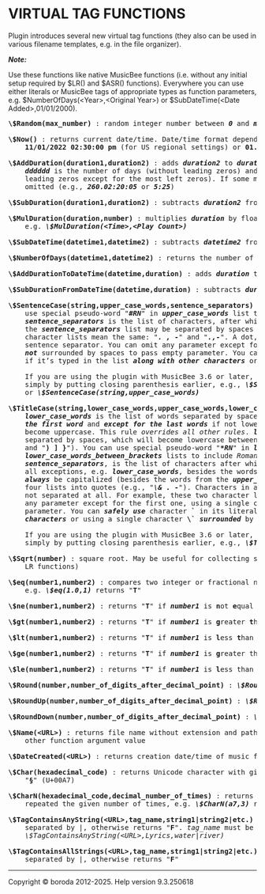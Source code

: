 # VIRTUAL TAG FUNCTIONS

Plugin introduces several new virtual tag functions (they also can be used in various filename templates, e.g. in the file organizer).

<b><i>Note:</i></b>

Use these functions like native MusicBee functions (i.e. without any initial setup required by \$LR() and \$ASR() functions). 
Everywhere you can use either literals or MusicBee tags of appropriate types as function parameters, 
e.g. \$NumberOfDays(&lt;Year&gt;,&lt;Original Year&gt;) or \$SubDateTime(&lt;Date Added&gt;,01/01/2000).

<pre>
<b>\$Random(max_number)</b> : random integer number between <b><i>0</i></b> and <b><i>max_number</i></b> (including them)

<b>\$Now()</b> : returns current date/time. Date/time format depends on your Windows regional settings, something like 
    <b>11/01/2022 02:30:00 pm</b> (for US regional settings) or <b>01.11.2022 14:30:00</b> (for European regional settings)

<b>\$AddDuration(duration1,duration2)</b> : adds <b><i>duration2</i></b> to <b><i>duration1</i></b>. Duration format is <b><i>dddddd.hh:mm:ss</i></b>, where 
    <b><i>dddddd</i></b> is the number of days (without leading zeros) and <b><i>hh</i></b>, <b><i>mm</i></b>, <b><i>ss</i></b> are hours, minutes and seconds (with 
    leading zeros except for the most left zeros). If some most left parts of duration are zero, they are 
    omitted (e.g., <b><i>260.02:20:05</i></b> or <b><i>5:25</i></b>)

<b>\$SubDuration(duration1,duration2)</b> : subtracts <b><i>duration2</i></b> from <b><i>duration1</i></b>

<b>\$MulDuration(duration,number)</b> : multiplies <b><i>duration</i></b> by floating point or integer <b><i>number</i></b>, 
    e.g. <b><i>\$MulDuration(&lt;Time&gt;,&lt;Play Count&gt;)</i></b>

<b>\$SubDateTime(datetime1,datetime2)</b> : subtracts <b><i>datetime2</i></b> from <b><i>datetime1</i></b>. Returns duration

<b>\$NumberOfDays(datetime1,datetime2)</b> : returns the number of days between <b><i>datetime1</i></b> and <b><i>datetime2</i></b>

<b>\$AddDurationToDateTime(datetime,duration)</b> : adds <b><i>duration</i></b> to <b><i>datetime</i></b>

<b>\$SubDurationFromDateTime(datetime,duration)</b> : subtracts <b><i>duration</i></b> from <b><i>datetime</i></b>

<b>\$SentenceCase(string,upper_case_words,sentence_separators)</b> : <b><i>upper_case_words</i></b> will become uppercase. You can   
    use special pseudo-word "<b><i>#RN</i></b>" in <b><i>upper_case_words</i></b> list to uppercase <i>Roman numerals</i> (e.g., <i>III</i>, <i>VI</i>, <i>X</i>). 
    <b><i>sentence_separators</i></b> is the list of characters, after which the words will become capitalized. Characters in 
    the <b><i>sentence_separators</i></b> list may be separated by spaces or not separated at all. For example, these two 
    character lists mean the same: "<b><i>. , -</i></b>" and "<b><i>.,-</i></b>". A dot, followed by a space, is always treated as a 
    sentence separator. You can omit any parameter except for the first one, using a single character <b><i>\`</i></b> 
    <b><i>not</i></b> surrounded by spaces to pass empty parameter. You can <b><i>safely use</i></b> character <b><i>\`</i></b> in its literal meaning 
    if it’s typed in the list <b><i>along with other characters</i></b> or using a single character <b>`</b> <b><i>surrounded</i></b> by spaces. 

    If you are using the plugin with MusicBee 3.6 or later, then you can omit any number of end parameters 
    simply by putting closing parenthesis earlier, e.g., <b><i>\$SentenceCase(string)</i></b> 
    or <b><i>\$SentenceCase(string,upper_case_words)</i></b>

<b>\$TitleCase(string,lower_case_words,upper_case_words,lower_case_words_between_brackets,sentence_separators)</b> : where 
    <b><i>lower_case_words</i></b> is the list of words separated by spaces, which will become lowercase (<b><i>always except for       
    the first word</i></b> and <b><i>except for the last words</i></b> if not lowercase by <b><i>other parameters</i></b>). <b><i>upper_case_words</i></b> will 
    become uppercase. This rule <i>overrides all other rules</i>. <b><i>lower_case_words_between_brackets</i></b> is the list of words 
    separated by spaces, which will become lowercase between round, square and curly brackets, i.e., "<b>( [ {</b>"   
    and "<b>) ] }</b>"). You can use special pseudo-word "<b><i>*RN</i></b>" in <b><i>lower_case_words</i></b>, <b><i>upper_case_words</i></b> and   
    <b><i>lower_case_words_between_brackets</i></b> lists to include <i>Roman numerals</i> (e.g., <i>III</i>, <i>VI</i>, <i>X</i>) in the corresponding list.   
    <b><i>sentence_separators</i></b>, is the list of characters after which the words will become capitalized (switching off   
    all exceptions, e.g. <b><i>lower_case_words</i></b>, besides the words from the <b><i>upper_case_words</i></b>). <b><i>The first word</i></b> will   
    <b><i>always</i></b> be capitalized (besides the words from the <b><i>upper_case_words</i></b>). It’s recommended to enclose the last   
    four lists into quotes (e.g., "<b><i>\& . -</i></b>"). Characters in all character lists may be separated by spaces or   
    not separated at all. For example, these two character lists mean the same: "<b>. , -</b>" and "<b>.,-</b>". You can omit   
    any parameter except for the first one, using a single character <b>`</b> <b><i>not</i></b> surrounded by spaces to pass empty   
    parameter. You can <b><i>safely use</i></b> character <b>`</b> in its literal meaning if it’s typed in the list <b><i>along with other   
    characters</i></b> or using a single character <b>\`</b> <b><i>surrounded</i></b> by spaces. 

    If you are using the plugin with MusicBee 3.6 or later, then you can omit any number of end parameters 
    simply by putting closing parenthesis earlier, e.g., <b><i>\$TitleCase(string,lower_case_words,upper_case_words)</i></b>

<b>\$Sqrt(number)</b> : square root. May be useful for collecting some library statistics (in conjunction with 
    LR functions)

<b>\$eq(number1,number2)</b> : compares two integer or fractional numbers, determines if <b><i>number1</i></b> is <b>eq</b>ual to <b><i>number2</i></b>, 
    e.g. <b><i>\$eq(1.0,1)</i></b> returns "<b>T</b>"

<b>\$ne(number1,number2)</b> : returns "<b>T</b>" if <b><i>number1</i></b> is <b>n</b>ot <b>e</b>qual to <b><i>number2</i></b>, otherwise returns "<b>F</b>"

<b>\$gt(number1,number2)</b> : returns "<b>T</b>" if <b><i>number1</i></b> is <b>g</b>reater <b>t</b>han <b><i>number2</i></b>, otherwise returns "<b>F</b>"

<b>\$lt(number1,number2)</b> : returns "<b>T</b>" if <b><i>number1</i></b> is <b>l</b>ess <b>t</b>han to <b><i>number2</i></b>, otherwise returns "<b>F</b>"

<b>\$ge(number1,number2)</b> : returns "<b>T</b>" if <b><i>number1</i></b> is <b>g</b>reater than or <b>e</b>qual to to <b><i>number2</i></b>, otherwise returns "<b>F</b>"

<b>\$le(number1,number2)</b> : returns "<b>T</b>" if <b><i>number1</i></b> is <b>l</b>ess than or <b>e</b>qual to <b><i>number2</i></b>, otherwise returns "<b>F</b>"

<b>\$Round(number,number_of_digits_after_decimal_point)</b> : <b><i>\$Round(4.28,1)</i></b> returns <b>4.3</b>, and <b><i>\$Round(5.2,0)</i></b> returns <b>5</b>

<b>\$RoundUp(number,number_of_digits_after_decimal_point)</b> : <b><i>\$RoundUp(5.2,0)</i></b> returns <b>6</b>

<b>\$RoundDown(number,number_of_digits_after_decimal_point)</b> : <b><i>\$RoundDown(4.28,1)</i></b> returns <b>4.2</b>

<b>\$Name(&lt;URL&gt;)</b> : returns file name without extension and path to file. Type <b><i>&lt;URL&gt;</i></b> exactly like this, don't use 
    other function argument value

<b>\$DateCreated(&lt;URL&gt;)</b> : returns creation date/time of music file (<b><i>not</i></b> last modification date/time)

<b>\$Char(hexadecimal_code)</b> : returns Unicode character with given <b><i>hexadecimal_code</i></b>, e.g. <b><i>\$Char(a7)</i></b> returns 
    "<b>§</b>" (U+00A7)

<b>\$CharN(hexadecimal_code,decimal_number_of_times)</b> : returns Unicode character with given <b><i>hexadecimal_code</i></b> 
    repeated the given number of times, e.g. <b><i>\$CharN(a7,3)</i></b> returns "<b>§§§</b>" (U+00A7 repeated 3 times)

<b>\$TagContainsAnyString(&lt;URL&gt;,tag_name,string1|string2|etc.)</b> : returns "<b>T</b>" if tag contains any of the strings 
    separated by |, otherwise returns "<b>F</b>". <i>tag_name</i> must be written without angle brackets, e.g. 
    <i>\$TagContainsAnyString(&lt;URL&gt;,Lyrics,water|river)</i>

<b>\$TagContainsAllStrings(&lt;URL&gt;,tag_name,string1|string2|etc.)</b> : returns "<b>T</b>" if tag contains all strings 
    separated by |, otherwise returns "<b>F</b>"
</pre>

***

Copyright © boroda 2012-2025. Help version 9.3.250618